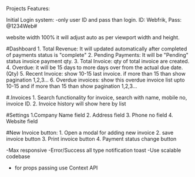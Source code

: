 Projects Features:

Initial Login system:
-only user ID and pass than login. ID: Webfrik, Pass: @1234Web#

website width 100% it will adjust auto as per viewport width and height.

#Dashboard 
    1. Total Revenue: It will updated automatically after completed of payments status is "complete"
    2. Pending Payments: It will be "Pending" status invoice payment qty.
    3. Total Invoice: qty of total invoice are created.
    4. Overdue: it will be 15 days to more days over from the actual due date. (Qty)
    5. Recent Invoice: show 10-15 last invoice. if more than 15 than show pagination 1,2,3...
    6. Overdue invoices: show this overdue invoice list upto 10-15 and if more than 15 than show pagination 1,2,3...

#.Invoices
    1. Search functionality for invoice, search with name, mobile no, invoice ID.
    2. Invoice history will show here by list

#Settings
    1.Company Name field
    2. Address field
    3. Phone no field
    4. Website field

#New Invoice button:
    1. Open a modal for adding new invoice
    2. save invoice button
    3. Print invoice button
    4. Payment status change button


-Max responsive
-Error/Success all type notification toast
-Use scalable codebase
- for props passing use Context API


